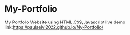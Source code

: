 # My-Portfolio
My Portfolio Website using  HTML,CSS,Javascript
live demo link:https://paulselvi2022.github.io/My-Portfolio/
